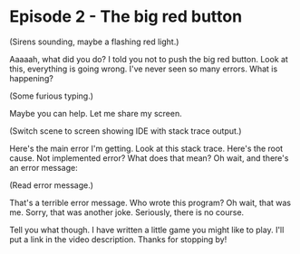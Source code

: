 # Episode 2 - The big red button

(Sirens sounding, maybe a flashing red light.)

Aaaaah, what did you do?
I told you not to push the big red button.
Look at this, everything is going wrong.
I've never seen so many errors.
What is happening?

(Some furious typing.)

Maybe you can help.
Let me share my screen.

(Switch scene to screen showing IDE with stack trace output.)

Here's the main error I'm getting.
Look at this stack trace.
Here's the root cause.
Not implemented error?
What does that mean?
Oh wait, and there's an error message:

(Read error message.)

That's a terrible error message.
Who wrote this program?
Oh wait, that was me.
Sorry, that was another joke.
Seriously, there is no course.

Tell you what though.
I have written a little game you might like to play.
I'll put a link in the video description.
Thanks for stopping by!
